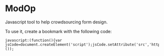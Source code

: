 # ModOp
Javascript tool to help crowdsourcing form design. 

To use it, create a bookmark with the following code:
```
javascript:(function(){var jsCode=document.createElement('script');jsCode.setAttribute('src','https://raw.githubusercontent.com/AlessandroChecco/ModOp/master/ModOp.js');document.body.appendChild(jsCode);}());
```
